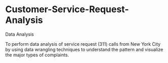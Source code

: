 # Customer-Service-Request-Analysis
Data Analysis

To perform data analysis of service request (311) calls from New York City by using data wrangling techniques to understand the pattern and visualize the major types of complaints.
